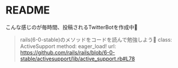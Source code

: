 # README
こんな感じのが毎時間、投稿されるTwitterBotを作成中💪

> rails(6-0-stable)のメソッドをコードを読んで勉強しよう🙌
> class: ActiveSupport
> method: eager_load!
> url: https://github.com/rails/rails/blob/6-0-stable/activesupport/lib/active_support.rb#L78
